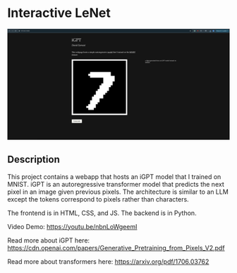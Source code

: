 # Interactive LeNet
<p align="center">
  <img src="https://github.com/earnesdm/iGPT-MNIST-Style-Digit-Generator/blob/main/img/iGPT_samples.png?raw=true"
width="1200"
/>
</p>

## Description
This project contains a webapp that hosts an iGPT model that I trained on MNIST. iGPT is an autoregressive transformer model that predicts the next pixel in an image given previous pixels. The architecture is similar to an LLM except the tokens correspond to pixels rather than characters.

The frontend is in HTML, CSS, and JS. The backend is in Python.

Video Demo: https://youtu.be/nbnLoWgeemI

Read more about iGPT here: https://cdn.openai.com/papers/Generative_Pretraining_from_Pixels_V2.pdf

Read more about transformers here: https://arxiv.org/pdf/1706.03762
